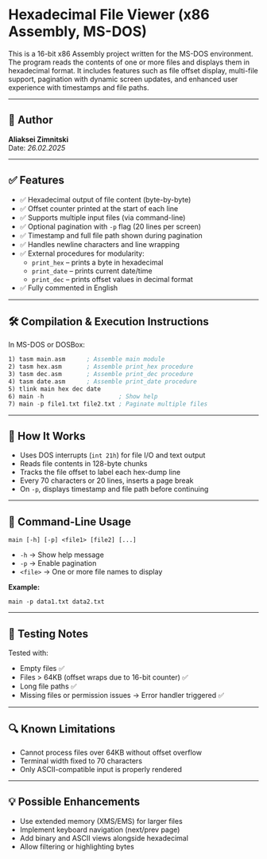 # Hexadecimal File Viewer (x86 Assembly, MS-DOS)

This is a 16-bit x86 Assembly project written for the MS-DOS environment. The program reads the contents of one or more files and displays them in hexadecimal format. It includes features such as file offset display, multi-file support, pagination with dynamic screen updates, and enhanced user experience with timestamps and file paths.

---

## 👤 Author

**Aliaksei Zimnitski**  
Date: *26.02.2025*

---

## ✅ Features

- ✅ Hexadecimal output of file content (byte-by-byte)
- ✅ Offset counter printed at the start of each line
- ✅ Supports multiple input files (via command-line)
- ✅ Optional pagination with `-p` flag (20 lines per screen)
- ✅ Timestamp and full file path shown during pagination
- ✅ Handles newline characters and line wrapping
- ✅ External procedures for modularity:
  - `print_hex` – prints a byte in hexadecimal
  - `print_date` – prints current date/time
  - `print_dec` – prints offset values in decimal format
- ✅ Fully commented in English

---

## 🛠 Compilation & Execution Instructions

In MS-DOS or DOSBox:

```asm
1) tasm main.asm      ; Assemble main module
2) tasm hex.asm       ; Assemble print_hex procedure
3) tasm dec.asm       ; Assemble print_dec procedure
4) tasm date.asm      ; Assemble print_date procedure
5) tlink main hex dec date
6) main -h                     ; Show help
7) main -p file1.txt file2.txt ; Paginate multiple files
```

---

## 🧠 How It Works

- Uses DOS interrupts (`int 21h`) for file I/O and text output
- Reads file contents in 128-byte chunks
- Tracks the file offset to label each hex-dump line
- Every 70 characters or 20 lines, inserts a page break
- On `-p`, displays timestamp and file path before continuing

---

## 📄 Command-Line Usage

```dos
main [-h] [-p] <file1> [file2] [...]
```

- `-h`     → Show help message
- `-p`     → Enable pagination
- `<file>` → One or more file names to display

**Example:**
```dos
main -p data1.txt data2.txt
```

---

## 🧪 Testing Notes

Tested with:
- Empty files ✅
- Files > 64KB (offset wraps due to 16-bit counter) ✅
- Long file paths ✅
- Missing files or permission issues → Error handler triggered ✅

---

## 🔍 Known Limitations

- Cannot process files over 64KB without offset overflow
- Terminal width fixed to 70 characters
- Only ASCII-compatible input is properly rendered

---

## 💡 Possible Enhancements

- Use extended memory (XMS/EMS) for larger files
- Implement keyboard navigation (next/prev page)
- Add binary and ASCII views alongside hexadecimal
- Allow filtering or highlighting bytes



